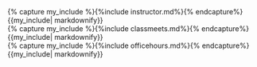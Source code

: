 <div class="container">
<div class="row text-left">
  {% capture my_include %}{%include instructor.md%}{% endcapture%} {{my_include| markdownify}}
</div>
<div class="row text-left">
  <div class="col-md-6 ">
    {% capture my_include %}{%include classmeets.md%}{% endcapture%} {{my_include| markdownify}}
  </div>
  <div class="col-md-6 ">
    {% capture my_include %}{%include officehours.md%}{% endcapture%} {{my_include| markdownify}}
  </div>
</div>
</div>
  
